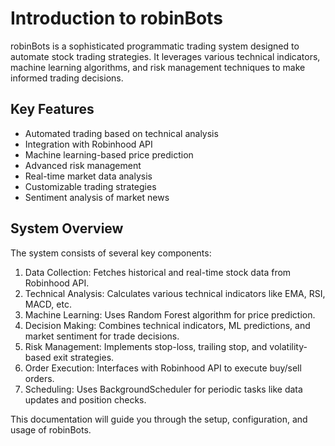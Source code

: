 # Introduction to robinBots

robinBots is a sophisticated programmatic trading system designed to automate stock trading strategies. It leverages various technical indicators, machine learning algorithms, and risk management techniques to make informed trading decisions.

## Key Features

- Automated trading based on technical analysis
- Integration with Robinhood API
- Machine learning-based price prediction
- Advanced risk management
- Real-time market data analysis
- Customizable trading strategies
- Sentiment analysis of market news

## System Overview

The system consists of several key components:

1. Data Collection: Fetches historical and real-time stock data from Robinhood API.
2. Technical Analysis: Calculates various technical indicators like EMA, RSI, MACD, etc.
3. Machine Learning: Uses Random Forest algorithm for price prediction.
4. Decision Making: Combines technical indicators, ML predictions, and market sentiment for trade decisions.
5. Risk Management: Implements stop-loss, trailing stop, and volatility-based exit strategies.
6. Order Execution: Interfaces with Robinhood API to execute buy/sell orders.
7. Scheduling: Uses BackgroundScheduler for periodic tasks like data updates and position checks.

This documentation will guide you through the setup, configuration, and usage of robinBots.
